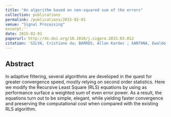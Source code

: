 ```yaml
---
title: "An algorithm based on non-squared sum of the errors"
collection: publications
permalink: /publications/2015-02-01
venue: "Signal Processing"
excerpt:''
date: 2015-02-01
paperurl: http://dx.doi.org/10.1016/j.sigpro.2015.03.012
citation: 'SILVA, Cristiane da; BARROS, Allan Kardec ; SANTANA, Ewaldo ; ARAÚJO, MARCOS A. F. DE ; LOPES, Marcus V. de S. ; FONSECA, JOÃO V. ; PRINCIPE, JOSE C. <b>An algorithm based on non-squared sum of the errors</b>. <i>Signal Processing (Print)</i>, v. 117, p. 188-191, 2015.'
---
```


## Abstract
In adaptive filtering, several algorithms are developed in the quest for greater convergence speed, mostly relying on second order statistics. Here we modify the Recursive Least Square (RLS) equations by using as performance surface a weighted sum of even error power. As a result, the equations turn out to be simple, elegant, while yielding faster convergence and preserving the computational cost when compared with the existing RLS algorithm.
